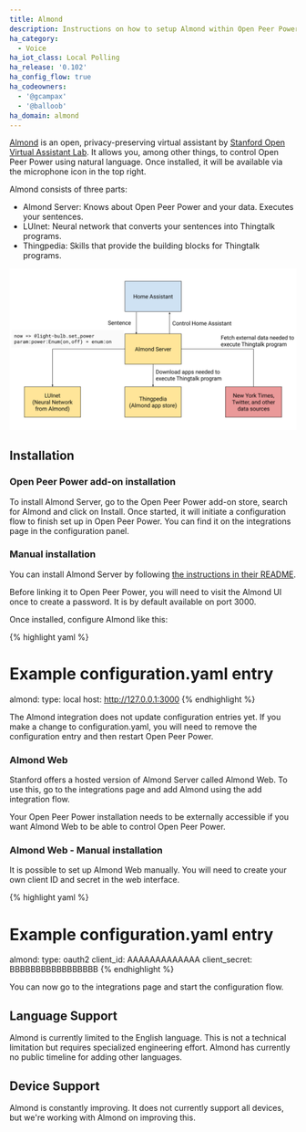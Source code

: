 ```yaml
---
title: Almond
description: Instructions on how to setup Almond within Open Peer Power.
ha_category:
  - Voice
ha_iot_class: Local Polling
ha_release: '0.102'
ha_config_flow: true
ha_codeowners:
  - '@gcampax'
  - '@balloob'
ha_domain: almond
---
```


[Almond](https://almond.stanford.edu/) is an open, privacy-preserving virtual assistant by [Stanford Open Virtual Assistant Lab](https://oval.cs.stanford.edu/). It allows you, among other things, to control Open Peer Power using natural language. Once installed, it will be available via the microphone icon in the top right.

Almond consists of three parts:

- Almond Server: Knows about Open Peer Power and your data. Executes your sentences.
- LUInet: Neural network that converts your sentences into Thingtalk programs.
- Thingpedia: Skills that provide the building blocks for Thingtalk programs.

<a href='/images/integrations/almond/almond-architecture.svg'><img src='/images/integrations/almond/almond-architecture.svg' alt='Architectural overview of how all pieces fit together.' style='border: 0;box-shadow: none;'></a>

## Installation

### Open Peer Power add-on installation

To install Almond Server, go to the Open Peer Power add-on store, search for Almond and click on Install. Once started, it will initiate a configuration flow to finish set up in Open Peer Power. You can find it on the integrations page in the configuration panel.

### Manual installation

You can install Almond Server by following [the instructions in their README](https://github.com/stanford-oval/almond-server#running-almond-server).

Before linking it to Open Peer Power, you will need to visit the Almond UI once to create a password. It is by default available on port 3000.

Once installed, configure Almond like this:

{% highlight yaml %}
# Example configuration.yaml entry
almond:
  type: local
  host: http://127.0.0.1:3000
{% endhighlight %}

The Almond integration does not update configuration entries yet. If you make a change to configuration.yaml, you will need to remove the configuration entry and then restart Open Peer Power.

### Almond Web

Stanford offers a hosted version of Almond Server called Almond Web. To use this, go to the integrations page and add Almond using the add integration flow.

Your Open Peer Power installation needs to be externally accessible if you want Almond Web to be able to control Open Peer Power.

### Almond Web - Manual installation

It is possible to set up Almond Web manually. You will need to create your own client ID and secret in the web interface.

{% highlight yaml %}
# Example configuration.yaml entry
almond:
  type: oauth2
  client_id: AAAAAAAAAAAAA
  client_secret: BBBBBBBBBBBBBBBBB
{% endhighlight %}

You can now go to the integrations page and start the configuration flow.

## Language Support

Almond is currently limited to the English language. This is not a technical limitation but requires specialized engineering effort. Almond has currently no public timeline for adding other languages.

## Device Support

Almond is constantly improving. It does not currently support all devices, but we're working with Almond on improving this.
